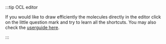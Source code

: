 :::tip OCL editor

If you would like to draw efficiently the molecules directly in the editor click on the little question mark and try to learn all the shortcuts. You may also check the [userguide here](ocl-editor/README.md).

:::
